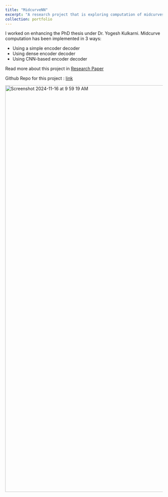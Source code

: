 ```yaml
---
title: "MidcurveNN"
excerpt: "A research project that is exploring computation of midcurves from 2D closed polygon shapes"
collection: portfolio
---
```


I worked on enhancing the PhD thesis under Dr. Yogesh Kulkarni. 
Midcurve computation has been implemented in 3 ways: 
-  Using a simple encoder decoder
-  Using dense encoder decoder 
-  Using CNN-based encoder decoder


Read more about this project in [Research Paper](blog/files/Computing%20Midcurve%20with%20multi-layer%20and%20Convolutional%20Neural%20Networks.pdf)

Github Repo for this project : [link](https://github.com/yogeshhk/MidcurveNN)

<img width="1300" alt="Screenshot 2024-11-16 at 9 59 19 AM" src="https://github.com/user-attachments/assets/f42fc276-2d63-4c83-946c-aedf166af6eb">
